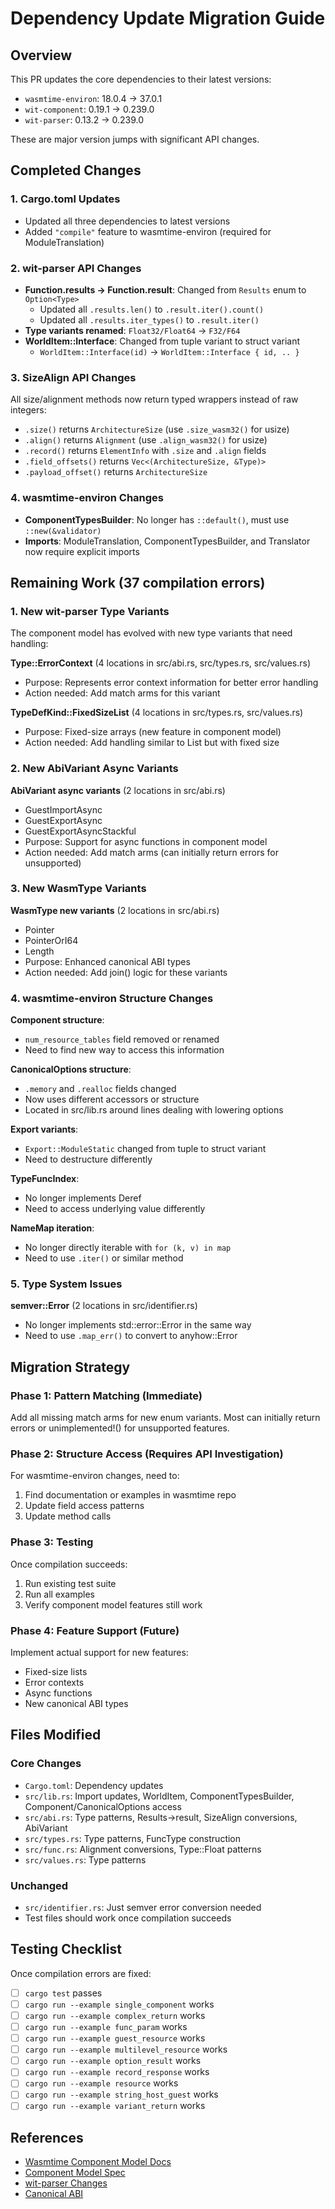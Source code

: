 # Dependency Update Migration Guide

## Overview
This PR updates the core dependencies to their latest versions:
- `wasmtime-environ`: 18.0.4 → 37.0.1
- `wit-component`: 0.19.1 → 0.239.0
- `wit-parser`: 0.13.2 → 0.239.0

These are major version jumps with significant API changes.

## Completed Changes

### 1. Cargo.toml Updates
- Updated all three dependencies to latest versions
- Added `"compile"` feature to wasmtime-environ (required for ModuleTranslation)

### 2. wit-parser API Changes
- **Function.results → Function.result**: Changed from `Results` enum to `Option<Type>`
  - Updated all `.results.len()` to `.result.iter().count()`
  - Updated all `.results.iter_types()` to `.result.iter()`
- **Type variants renamed**: `Float32/Float64` → `F32/F64`
- **WorldItem::Interface**: Changed from tuple variant to struct variant
  - `WorldItem::Interface(id)` → `WorldItem::Interface { id, .. }`

### 3. SizeAlign API Changes
All size/alignment methods now return typed wrappers instead of raw integers:
- `.size()` returns `ArchitectureSize` (use `.size_wasm32()` for usize)
- `.align()` returns `Alignment` (use `.align_wasm32()` for usize)
- `.record()` returns `ElementInfo` with `.size` and `.align` fields
- `.field_offsets()` returns `Vec<(ArchitectureSize, &Type)>`
- `.payload_offset()` returns `ArchitectureSize`

### 4. wasmtime-environ Changes
- **ComponentTypesBuilder**: No longer has `::default()`, must use `::new(&validator)`
- **Imports**: ModuleTranslation, ComponentTypesBuilder, and Translator now require explicit imports

## Remaining Work (37 compilation errors)

### 1. New wit-parser Type Variants
The component model has evolved with new type variants that need handling:

**Type::ErrorContext** (4 locations in src/abi.rs, src/types.rs, src/values.rs)
- Purpose: Represents error context information for better error handling
- Action needed: Add match arms for this variant

**TypeDefKind::FixedSizeList** (4 locations in src/types.rs, src/values.rs)
- Purpose: Fixed-size arrays (new feature in component model)
- Action needed: Add handling similar to List but with fixed size

### 2. New AbiVariant Async Variants
**AbiVariant async variants** (2 locations in src/abi.rs)
- GuestImportAsync
- GuestExportAsync  
- GuestExportAsyncStackful
- Purpose: Support for async functions in component model
- Action needed: Add match arms (can initially return errors for unsupported)

### 3. New WasmType Variants
**WasmType new variants** (2 locations in src/abi.rs)
- Pointer
- PointerOrI64
- Length
- Purpose: Enhanced canonical ABI types
- Action needed: Add join() logic for these variants

### 4. wasmtime-environ Structure Changes

**Component structure**:
- `num_resource_tables` field removed or renamed
- Need to find new way to access this information

**CanonicalOptions structure**:
- `.memory` and `.realloc` fields changed
- Now uses different accessors or structure
- Located in src/lib.rs around lines dealing with lowering options

**Export variants**:
- `Export::ModuleStatic` changed from tuple to struct variant
- Need to destructure differently

**TypeFuncIndex**:
- No longer implements Deref
- Need to access underlying value differently

**NameMap iteration**:
- No longer directly iterable with `for (k, v) in map`
- Need to use `.iter()` or similar method

### 5. Type System Issues

**semver::Error** (2 locations in src/identifier.rs)
- No longer implements std::error::Error in the same way
- Need to use `.map_err()` to convert to anyhow::Error

## Migration Strategy

### Phase 1: Pattern Matching (Immediate)
Add all missing match arms for new enum variants. Most can initially return errors or unimplemented!() for unsupported features.

### Phase 2: Structure Access (Requires API Investigation)
For wasmtime-environ changes, need to:
1. Find documentation or examples in wasmtime repo
2. Update field access patterns
3. Update method calls

### Phase 3: Testing
Once compilation succeeds:
1. Run existing test suite
2. Run all examples
3. Verify component model features still work

### Phase 4: Feature Support (Future)
Implement actual support for new features:
- Fixed-size lists
- Error contexts
- Async functions
- New canonical ABI types

## Files Modified

### Core Changes
- `Cargo.toml`: Dependency updates
- `src/lib.rs`: Import updates, WorldItem, ComponentTypesBuilder, Component/CanonicalOptions access
- `src/abi.rs`: Type patterns, Results→result, SizeAlign conversions, AbiVariant
- `src/types.rs`: Type patterns, FuncType construction
- `src/func.rs`: Alignment conversions, Type::Float patterns
- `src/values.rs`: Type patterns

### Unchanged
- `src/identifier.rs`: Just semver error conversion needed
- Test files should work once compilation succeeds

## Testing Checklist

Once compilation errors are fixed:
- [ ] `cargo test` passes
- [ ] `cargo run --example single_component` works
- [ ] `cargo run --example complex_return` works
- [ ] `cargo run --example func_param` works
- [ ] `cargo run --example guest_resource` works
- [ ] `cargo run --example multilevel_resource` works
- [ ] `cargo run --example option_result` works
- [ ] `cargo run --example record_response` works
- [ ] `cargo run --example resource` works
- [ ] `cargo run --example string_host_guest` works
- [ ] `cargo run --example variant_return` works

## References

- [Wasmtime Component Model Docs](https://docs.wasmtime.dev/api/wasmtime/component/)
- [Component Model Spec](https://github.com/WebAssembly/component-model)
- [wit-parser Changes](https://github.com/bytecodealliance/wasm-tools/tree/main/crates/wit-parser)
- [Canonical ABI](https://github.com/WebAssembly/component-model/blob/main/design/mvp/CanonicalABI.md)
